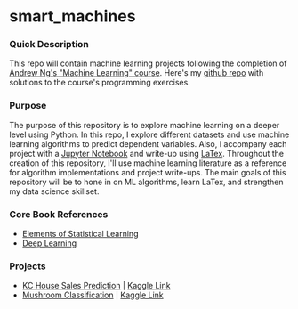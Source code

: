 # smart_machines

### Quick Description
This repo will contain machine learning projects following the completion of [Andrew Ng's "Machine Learning" course](https://www.coursera.org/learn/machine-learning). Here's my [github repo](https://github.com/g2ransom/coursera_ml) with solutions to the course's programming exercises.

### Purpose
The purpose of this repository is to explore machine learning on a deeper level using Python. In this repo, I explore different datasets and use machine learning algorithms to predict dependent variables. Also, I accompany
each project with a [Jupyter Notebook](http://jupyter.org/) and write-up using [LaTex](https://www.latex-project.org/). Throughout the creation of this repository, I'll use machine learning literature as a reference for algorithm implementations and project write-ups. The main goals of this repository will be to hone in on ML algorithms, learn LaTex, and strengthen my data science skillset.

### Core Book References
* [Elements of Statistical Learning](https://web.stanford.edu/~hastie/ElemStatLearn/)
* [Deep Learning](http://www.deeplearningbook.org/)

### Projects
* [KC House Sales Prediction](https://github.com/g2ransom/smart_machines/tree/master/kc_house) | [Kaggle Link](https://www.kaggle.com/harlfoxem/housesalesprediction)
* [Mushroom Classification](https://github.com/g2ransom/smart_machines/tree/master/mushrooms) | [Kaggle Link](https://www.kaggle.com/uciml/mushroom-classification)
